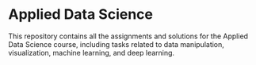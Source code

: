 # Applied Data Science
This repository contains all the assignments and solutions for the Applied Data Science course, including tasks related to data manipulation, visualization, machine learning, and deep learning.
